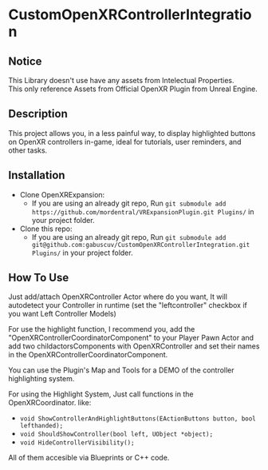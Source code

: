 # CustomOpenXRControllerIntegration

## Notice

This Library doesn't use have any assets from Intelectual Properties.  
This only reference Assets from Official OpenXR Plugin from Unreal Engine.

## Description

This project allows you, in a less painful way, to display highlighted buttons on OpenXR controllers in-game, ideal for tutorials, user reminders, and other tasks.

## Installation

- Clone OpenXRExpansion:
  - If you are using an already git repo, Run `git submodule add https://github.com/mordentral/VRExpansionPlugin.git Plugins/` in your project folder.
- Clone this repo:
  - If you are using an already git repo, Run `git submodule add git@github.com:gabuscuv/CustomOpenXRControllerIntegration.git Plugins/` in your project folder.

## How To Use

Just add/attach OpenXRController Actor where do you want,
It will autodetect your Controller in runtime (set the "leftcontroller" checkbox if you want Left Controller Models)

For use the highlight function, I recommend you, add the "OpenXRControllerCoordinatorComponent" to your Player Pawn Actor and add two childactorsComponents with OpenXRController and set their names in the OpenXRControllerCoordinatorComponent.

You can use the Plugin's Map and Tools for a DEMO of the controller highlighting system.

For using the Highlight System, Just call functions in the OpenXRCoordinator.
like:

- `void ShowControllerAndHighlightButtons(EActionButtons button, bool lefthanded);`
- `void ShouldShowController(bool left, UObject *object);`
- `void HideControllerVisibility();`

All of them accesible via Blueprints or C++ code.
